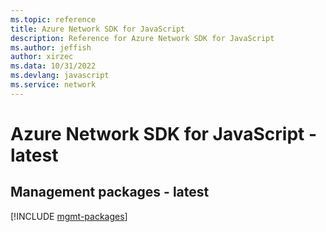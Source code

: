 ```yaml
---
ms.topic: reference
title: Azure Network SDK for JavaScript
description: Reference for Azure Network SDK for JavaScript
ms.author: jeffish
author: xirzec
ms.data: 10/31/2022
ms.devlang: javascript
ms.service: network
---
```

# Azure Network SDK for JavaScript - latest

## Management packages - latest
[!INCLUDE [mgmt-packages](network-mgmt-index.md)]
